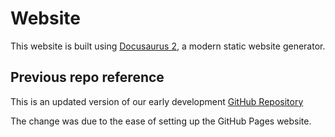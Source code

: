 # Website

This website is built using [Docusaurus 2](https://docusaurus.io/), a modern static website generator.

## Previous repo reference 
This is an updated version of our early development [GitHub Repository](https://github.com/s180820/SOCANVIS)

The change was due to the ease of setting up the GitHub Pages website. 
